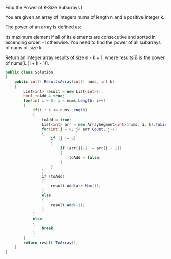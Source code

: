 Find the Power of K-Size Subarrays I

You are given an array of integers nums of length n and a positive integer k.

The power of an array is defined as:

Its maximum element if all of its elements are consecutive and sorted in ascending order.
-1 otherwise.
You need to find the power of all 
subarrays
 of nums of size k.

Return an integer array results of size n - k + 1, where results[i] is the power of nums[i..(i + k - 1)].

```csharp
public class Solution
{
    public int[] ResultsArray(int[] nums, int k)
    {
        List<int> result = new List<int>();
        bool toAdd = true;
        for(int i = 0; i < nums.Length; i++)
        {
            if(i + k <= nums.Length)
            {
                toAdd = true;
                List<int> arr = new ArraySegment<int>(nums, i, k).ToList();
                for(int j = 0; j< arr.Count; j++)
                {
                    if (j != 0)
                    {
                        if (arr[j]-1 != arr[j - 1])
                        {
                            toAdd = false;
                        }
                    }
                }
                if (toAdd)
                {
                    result.Add(arr.Max());
                }
                else
                {
                    result.Add(-1);
                }
            }
            else
            {
                break;
            }
        }
        return result.ToArray();
    }
}
